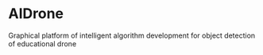 # AIDrone
Graphical platform of intelligent algorithm development for object detection of educational drone
